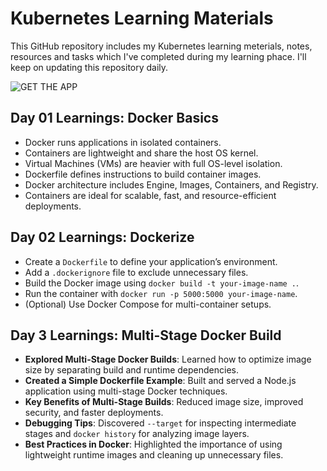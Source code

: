 # Kubernetes Learning Materials
This GitHub repository includes my Kubernetes learning meterials, notes, resources and tasks which I've completed during my learning phace. I'll keep on updating this repository daily.

![GET THE APP](https://github.com/user-attachments/assets/0025f416-c53f-4fc0-8e9e-f9531284dd8c)

## Day 01 Learnings: Docker Basics

* Docker runs applications in isolated containers.
* Containers are lightweight and share the host OS kernel.
* Virtual Machines (VMs) are heavier with full OS-level isolation.
* Dockerfile defines instructions to build container images.
* Docker architecture includes Engine, Images, Containers, and Registry.
* Containers are ideal for scalable, fast, and resource-efficient deployments.

## Day 02 Learnings: Dockerize
- Create a `Dockerfile` to define your application’s environment.
- Add a `.dockerignore` file to exclude unnecessary files.
- Build the Docker image using `docker build -t your-image-name .`.
- Run the container with `docker run -p 5000:5000 your-image-name`.
- (Optional) Use Docker Compose for multi-container setups.

## Day 3 Learnings: Multi-Stage Docker Build

- **Explored Multi-Stage Docker Builds**: Learned how to optimize image size by separating build and runtime dependencies.
- **Created a Simple Dockerfile Example**: Built and served a Node.js application using multi-stage Docker techniques.
- **Key Benefits of Multi-Stage Builds**: Reduced image size, improved security, and faster deployments.
- **Debugging Tips**: Discovered `--target` for inspecting intermediate stages and `docker history` for analyzing image layers.
- **Best Practices in Docker**: Highlighted the importance of using lightweight runtime images and cleaning up unnecessary files.
